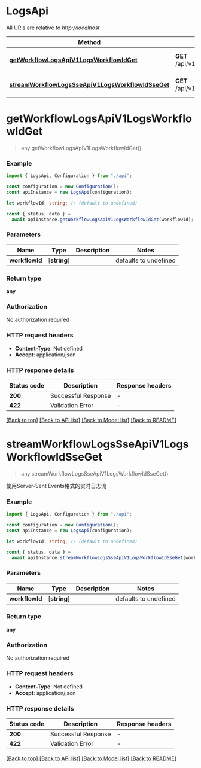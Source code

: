 # LogsApi

All URIs are relative to _http://localhost_

| Method                                                                                                | HTTP request                           | Description              |
| ----------------------------------------------------------------------------------------------------- | -------------------------------------- | ------------------------ |
| [**getWorkflowLogsApiV1LogsWorkflowIdGet**](#getworkflowlogsapiv1logsworkflowidget)                   | **GET** /api/v1/logs/{workflow_id}     | Get Workflow Logs        |
| [**streamWorkflowLogsSseApiV1LogsWorkflowIdSseGet**](#streamworkflowlogssseapiv1logsworkflowidsseget) | **GET** /api/v1/logs/{workflow_id}/sse | Stream Workflow Logs Sse |

# **getWorkflowLogsApiV1LogsWorkflowIdGet**

> any getWorkflowLogsApiV1LogsWorkflowIdGet()

### Example

```typescript
import { LogsApi, Configuration } from "./api";

const configuration = new Configuration();
const apiInstance = new LogsApi(configuration);

let workflowId: string; // (default to undefined)

const { status, data } =
  await apiInstance.getWorkflowLogsApiV1LogsWorkflowIdGet(workflowId);
```

### Parameters

| Name           | Type         | Description | Notes                 |
| -------------- | ------------ | ----------- | --------------------- |
| **workflowId** | [**string**] |             | defaults to undefined |

### Return type

**any**

### Authorization

No authorization required

### HTTP request headers

- **Content-Type**: Not defined
- **Accept**: application/json

### HTTP response details

| Status code | Description         | Response headers |
| ----------- | ------------------- | ---------------- |
| **200**     | Successful Response | -                |
| **422**     | Validation Error    | -                |

[[Back to top]](#) [[Back to API list]](../README.md#documentation-for-api-endpoints) [[Back to Model list]](../README.md#documentation-for-models) [[Back to README]](../README.md)

# **streamWorkflowLogsSseApiV1LogsWorkflowIdSseGet**

> any streamWorkflowLogsSseApiV1LogsWorkflowIdSseGet()

使用Server-Sent Events格式的实时日志流

### Example

```typescript
import { LogsApi, Configuration } from "./api";

const configuration = new Configuration();
const apiInstance = new LogsApi(configuration);

let workflowId: string; // (default to undefined)

const { status, data } =
  await apiInstance.streamWorkflowLogsSseApiV1LogsWorkflowIdSseGet(workflowId);
```

### Parameters

| Name           | Type         | Description | Notes                 |
| -------------- | ------------ | ----------- | --------------------- |
| **workflowId** | [**string**] |             | defaults to undefined |

### Return type

**any**

### Authorization

No authorization required

### HTTP request headers

- **Content-Type**: Not defined
- **Accept**: application/json

### HTTP response details

| Status code | Description         | Response headers |
| ----------- | ------------------- | ---------------- |
| **200**     | Successful Response | -                |
| **422**     | Validation Error    | -                |

[[Back to top]](#) [[Back to API list]](../README.md#documentation-for-api-endpoints) [[Back to Model list]](../README.md#documentation-for-models) [[Back to README]](../README.md)
